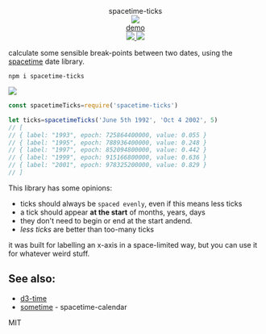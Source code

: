 <div align="center">
  <div>spacetime-ticks</div>
  <img src="https://cloud.githubusercontent.com/assets/399657/23590290/ede73772-01aa-11e7-8915-181ef21027bc.png" />
  <div><a href="https://spencermounta.in/spacetime-ticks/">demo</a></div>
  <a href="https://npmjs.org/package/spacetime-ticks">
    <img src="https://img.shields.io/npm/v/spacetime-ticks.svg?style=flat-square" />
  </a>
  <a href="https://unpkg.com/spacetime-ticks">
    <img src="https://badge-size.herokuapp.com/spencermountain/spacetime-ticks/master/builds/spacetime-ticks.min.js" />
  </a>
</div>

calculate some sensible break-points between two dates, using the [spacetime](https://github.com/spencermountain/spacetime) date library.

`npm i spacetime-ticks`

<a href="https://spencermounta.in/spacetime-ticks">
  <img src="https://user-images.githubusercontent.com/399657/52904717-02cdb280-31fe-11e9-902d-8b012e72ed15.gif" />
</a>

```js
const spacetimeTicks=require('spacetime-ticks')

let ticks=spacetimeTicks('June 5th 1992', 'Oct 4 2002', 5)
// [
// { label: "1993", epoch: 725864400000, value: 0.055 }
// { label: "1995", epoch: 788936400000, value: 0.248 }
// { label: "1997", epoch: 852094800000, value: 0.442 }
// { label: "1999", epoch: 915166800000, value: 0.636 }
// { label: "2001", epoch: 978325200000, value: 0.829 }
// ]
```

This library has some opinions:
* ticks should always be `spaced evenly`, even if this means less ticks
* a tick should appear **at the start** of months, years, days
* they don't need to begin or end at the start andend.
* *less ticks* are better than too-many ticks

it was built for labelling an x-axis in a space-limited way, but you can use it for whatever weird stuff.

## See also:
* [d3-time](https://github.com/d3/d3-time)
* [sometime](https://github.com/spencermountain/sometime) - spacetime-calendar

MIT
